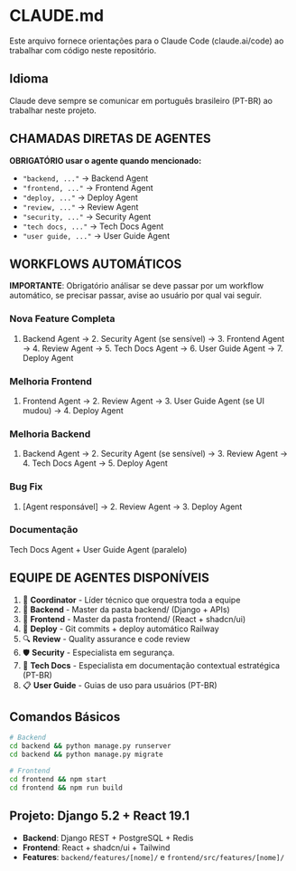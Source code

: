 # CLAUDE.md

Este arquivo fornece orientações para o Claude Code (claude.ai/code) ao trabalhar com código neste repositório.

## Idioma
Claude deve sempre se comunicar em português brasileiro (PT-BR) ao trabalhar neste projeto.

## **CHAMADAS DIRETAS DE AGENTES**

**OBRIGATÓRIO usar o agente quando mencionado:**
- `"backend, ..."` → Backend Agent
- `"frontend, ..."` → Frontend Agent  
- `"deploy, ..."` → Deploy Agent
- `"review, ..."` → Review Agent
- `"security, ..."` → Security Agent
- `"tech docs, ..."` → Tech Docs Agent
- `"user guide, ..."` → User Guide Agent

## **WORKFLOWS AUTOMÁTICOS**
**IMPORTANTE**: Obrigatório análisar se deve passar por um workflow automático, se precisar passar, avise ao usuário por qual vai seguir.

### Nova Feature Completa
1. Backend Agent → 2. Security Agent (se sensível) → 3. Frontend Agent → 4. Review Agent → 5. Tech Docs Agent → 6. User Guide Agent → 7. Deploy Agent

### Melhoria Frontend
1. Frontend Agent → 2. Review Agent → 3. User Guide Agent (se UI mudou) → 4. Deploy Agent

### Melhoria Backend  
1. Backend Agent → 2. Security Agent (se sensível) → 3. Review Agent → 4. Tech Docs Agent → 5. Deploy Agent

### Bug Fix
1. [Agent responsável] → 2. Review Agent → 3. Deploy Agent

### Documentação
Tech Docs Agent + User Guide Agent (paralelo)

## **EQUIPE DE AGENTES DISPONÍVEIS**
1. 🎯 **Coordinator** - Líder técnico que orquestra toda a equipe
2. 🔧 **Backend** - Master da pasta backend/ (Django + APIs)
3. 🎨 **Frontend** - Master da pasta frontend/ (React + shadcn/ui)
4. 🚀 **Deploy** - Git commits + deploy automático Railway
5. 🔍 **Review** - Quality assurance e code review
6. 🛡️ **Security** - Especialista em segurança.
7. 📖 **Tech Docs** - Especialista em documentação contextual estratégica (PT-BR)
8. 📋 **User Guide** - Guias de uso para usuários (PT-BR)

## **Comandos Básicos**
```bash
# Backend
cd backend && python manage.py runserver
cd backend && python manage.py migrate

# Frontend  
cd frontend && npm start
cd frontend && npm run build
```

## **Projeto: Django 5.2 + React 19.1**
- **Backend**: Django REST + PostgreSQL + Redis
- **Frontend**: React + shadcn/ui + Tailwind
- **Features**: `backend/features/[nome]/` e `frontend/src/features/[nome]/`